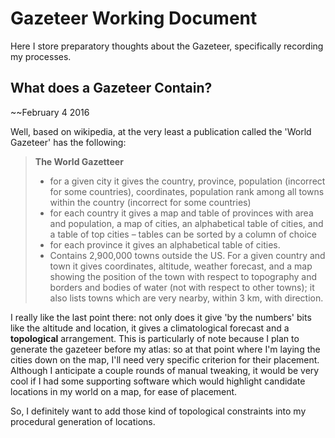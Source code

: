 # Gazeteer Working Document

Here I store preparatory thoughts about the Gazeteer, specifically recording my processes.

## What does a Gazeteer Contain?

~~February 4 2016

Well, based on wikipedia, at the very least a publication called the 'World Gazeteer' has the following:

> **The World Gazetteer**
> - for a given city it gives the country, province, population (incorrect for some countries), coordinates, population rank among all towns within the country (incorrect for some countries)
> - for each country it gives a map and table of provinces with area and population, a map of cities, an alphabetical table of cities, and a table of top cities – tables can be sorted by a column of choice
> - for each province it gives an alphabetical table of cities.
> - Contains 2,900,000 towns outside the US. For a given country and town it gives coordinates, altitude, weather forecast, and a map showing the position of the town with respect to topography and borders and bodies of water (not with respect to other towns); it also lists towns which are very nearby, within 3 km, with direction.

I really like the last point there: not only does it give 'by the numbers' bits like the altitude and location, it gives a climatological forecast and a **topological** arrangement. This is particularly of note because I plan to generate the gazeteer before my atlas: so at that point where I'm laying the cities down on the map, I'll need very specific criterion for their placement. Although I anticipate a couple rounds of manual tweaking, it would be very cool if I had some supporting software which would highlight candidate locations in my world on a map, for ease of placement.

So, I definitely want to add those kind of topological constraints into my procedural generation of locations.
